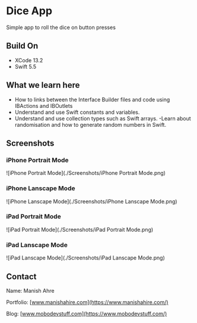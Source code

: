 #  Dice App

Simple app to roll the dice on button presses 

## Build On
- XCode 13.2
- Swift 5.5


## What we learn here
- How to links between the Interface Builder files and code using IBActions and IBOutlets
- Understand and use Swift constants and variables.
- Understand and use collection types such as Swift arrays.
-Learn about randomisation and how to generate random numbers in Swift.

## Screenshots

### iPhone Portrait Mode
![iPhone Portrait Mode](./Screenshots/iPhone Portrait Mode.png)

### iPhone Lanscape Mode
![iPhone Lanscape Mode](./Screenshots/iPhone Lanscape Mode.png)

### iPad Portrait Mode
![iPad Portrait Mode](./Screenshots/iPad Portrait Mode.png)

### iPad Lanscape Mode
![iPad Lanscape Mode](./Screenshots/iPad Lanscape Mode.png)


## Contact
Name: Manish Ahre

Portfolio: [www.manishahire.com](https://www.manishahire.com/) 

Blog: [www.mobodevstuff.com](https://www.mobodevstuff.com/) 
